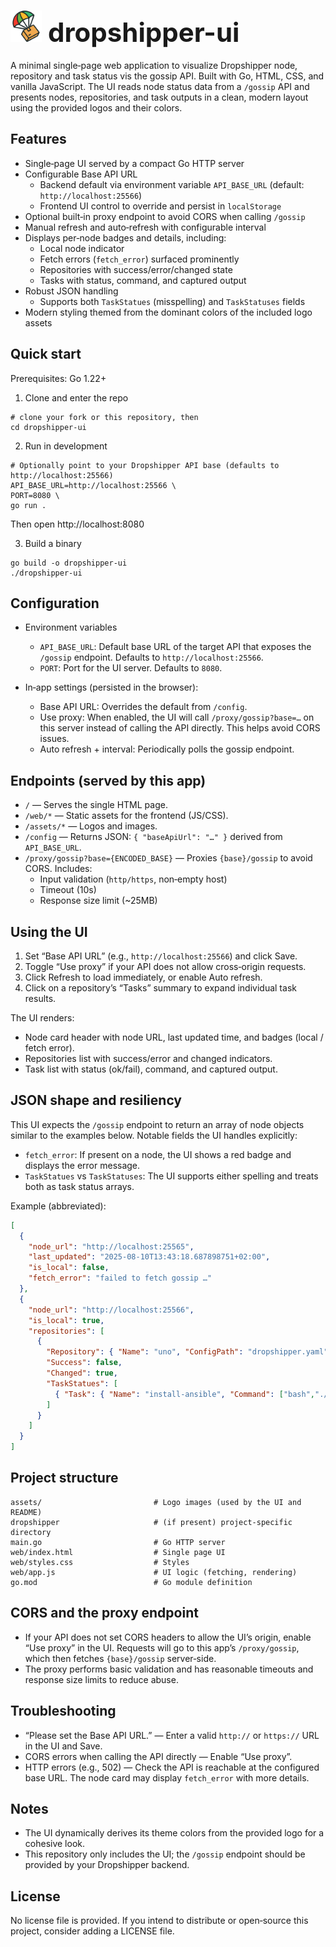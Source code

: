 # <span style="font-size:1.5em;"><img src="assets/dropshipper_logo_256.png" alt="Dropshipper Logo" width="50" height="50"> dropshipper-ui</span>

A minimal single‑page web application to visualize Dropshipper node, repository and task status vis the gossip API. Built with Go, HTML, CSS, and vanilla JavaScript. The UI reads node status data from a `/gossip` API and presents nodes, repositories, and task outputs in a clean, modern layout using the provided logos and their colors.


## Features

- Single‑page UI served by a compact Go HTTP server
- Configurable Base API URL
  - Backend default via environment variable `API_BASE_URL` (default: `http://localhost:25566`)
  - Frontend UI control to override and persist in `localStorage`
- Optional built‑in proxy endpoint to avoid CORS when calling `/gossip`
- Manual refresh and auto‑refresh with configurable interval
- Displays per‑node badges and details, including:
  - Local node indicator
  - Fetch errors (`fetch_error`) surfaced prominently
  - Repositories with success/error/changed state
  - Tasks with status, command, and captured output
- Robust JSON handling
  - Supports both `TaskStatues` (misspelling) and `TaskStatuses` fields
- Modern styling themed from the dominant colors of the included logo assets


## Quick start

Prerequisites: Go 1.22+

1) Clone and enter the repo

```
# clone your fork or this repository, then
cd dropshipper-ui
```

2) Run in development

```
# Optionally point to your Dropshipper API base (defaults to http://localhost:25566)
API_BASE_URL=http://localhost:25566 \
PORT=8080 \
go run .
```

Then open http://localhost:8080

3) Build a binary

```
go build -o dropshipper-ui
./dropshipper-ui
```


## Configuration

- Environment variables
  - `API_BASE_URL`: Default base URL of the target API that exposes the `/gossip` endpoint. Defaults to `http://localhost:25566`.
  - `PORT`: Port for the UI server. Defaults to `8080`.

- In‑app settings (persisted in the browser):
  - Base API URL: Overrides the default from `/config`.
  - Use proxy: When enabled, the UI will call `/proxy/gossip?base=…` on this server instead of calling the API directly. This helps avoid CORS issues.
  - Auto refresh + interval: Periodically polls the gossip endpoint.


## Endpoints (served by this app)

- `/` — Serves the single HTML page.
- `/web/*` — Static assets for the frontend (JS/CSS).
- `/assets/*` — Logos and images.
- `/config` — Returns JSON: `{ "baseApiUrl": "…" }` derived from `API_BASE_URL`.
- `/proxy/gossip?base={ENCODED_BASE}` — Proxies `{base}/gossip` to avoid CORS. Includes:
  - Input validation (`http/https`, non‑empty host)
  - Timeout (10s)
  - Response size limit (~25MB)


## Using the UI

1) Set “Base API URL” (e.g., `http://localhost:25566`) and click Save.
2) Toggle “Use proxy” if your API does not allow cross‑origin requests.
3) Click Refresh to load immediately, or enable Auto refresh.
4) Click on a repository’s “Tasks” summary to expand individual task results.

The UI renders:
- Node card header with node URL, last updated time, and badges (local / fetch error).
- Repositories list with success/error and changed indicators.
- Task list with status (ok/fail), command, and captured output.


## JSON shape and resiliency

This UI expects the `/gossip` endpoint to return an array of node objects similar to the examples below. Notable fields the UI handles explicitly:

- `fetch_error`: If present on a node, the UI shows a red badge and displays the error message.
- `TaskStatues` vs `TaskStatuses`: The UI supports either spelling and treats both as task status arrays.

Example (abbreviated):

```json
[
  {
    "node_url": "http://localhost:25565",
    "last_updated": "2025-08-10T13:43:18.687898751+02:00",
    "is_local": false,
    "fetch_error": "failed to fetch gossip …"
  },
  {
    "node_url": "http://localhost:25566",
    "is_local": true,
    "repositories": [
      {
        "Repository": { "Name": "uno", "ConfigPath": "dropshipper.yaml" },
        "Success": false,
        "Changed": true,
        "TaskStatues": [
          { "Task": { "Name": "install-ansible", "Command": ["bash","./scripts/install-ansible.sh"] }, "Success": false, "Output": "…" }
        ]
      }
    ]
  }
]
```


## Project structure

```
assets/                         # Logo images (used by the UI and README)
dropshipper                     # (if present) project-specific directory
main.go                         # Go HTTP server
web/index.html                  # Single page UI
web/styles.css                  # Styles
web/app.js                      # UI logic (fetching, rendering)
go.mod                          # Go module definition
```


## CORS and the proxy endpoint

- If your API does not set CORS headers to allow the UI’s origin, enable “Use proxy” in the UI. Requests will go to this app’s `/proxy/gossip`, which then fetches `{base}/gossip` server‑side.
- The proxy performs basic validation and has reasonable timeouts and response size limits to reduce abuse.


## Troubleshooting

- “Please set the Base API URL.” — Enter a valid `http://` or `https://` URL in the UI and Save.
- CORS errors when calling the API directly — Enable “Use proxy”.
- HTTP errors (e.g., 502) — Check the API is reachable at the configured base URL. The node card may display `fetch_error` with more details.


## Notes

- The UI dynamically derives its theme colors from the provided logo for a cohesive look.
- This repository only includes the UI; the `/gossip` endpoint should be provided by your Dropshipper backend.


## License

No license file is provided. If you intend to distribute or open‑source this project, consider adding a LICENSE file.
